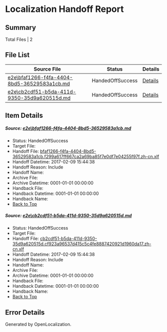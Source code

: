 # <a name='report-top'></a> Localization Handoff Report

## Summary
 Total Files | 2

## File List
 Source File | Status | Details 
 ----------- | ------ | ------- 
 [e2e\bfaf1266-f4fa-4404-8bd5-36529583a1cb.md](https://github.com/OpenLocalizationTestOrg/ol-test0/blob/0242d19dcfaf0443cdd4e11fecac151bea79b419/e2e/bfaf1266-f4fa-4404-8bd5-36529583a1cb.md) | HandedOffSuccess | [Details](#1b875b3b20f0311a18211de4328461b5b28bf9467)
 [e2e\cb2cdf51-b5da-411d-9350-35d9a620515d.md](https://github.com/OpenLocalizationTestOrg/ol-test0/blob/0242d19dcfaf0443cdd4e11fecac151bea79b419/e2e/cb2cdf51-b5da-411d-9350-35d9a620515d.md) | HandedOffSuccess | [Details](#dda2c8b2940111627b7e35ddf73efb67bafa19418)

## Item Details
##### <a name='1b875b3b20f0311a18211de4328461b5b28bf9467'></a> Source: [e2e\bfaf1266-f4fa-4404-8bd5-36529583a1cb.md](https://github.com/OpenLocalizationTestOrg/ol-test0/blob/0242d19dcfaf0443cdd4e11fecac151bea79b419/e2e/bfaf1266-f4fa-4404-8bd5-36529583a1cb.md)
* Status: HandedOffSuccess
* Target File: 
* Handoff File: [bfaf1266-f4fa-4404-8bd5-36529583a1cb.f299a617ff667ca2a69ba85f7e0df7e04255f97f.zh-cn.xlf](https://github.com/OpenLocalizationTestOrg/ol-test0-handoff/blob/7ae4d4407536d99dd3a035cd40dabe4ef52bfb64/ol-handoff/OpenLocalizationTestOrg/ol-test0-zhcn/shujia/ht/bfaf1266-f4fa-4404-8bd5-36529583a1cb.f299a617ff667ca2a69ba85f7e0df7e04255f97f.zh-cn.xlf)
* Handoff Datetime: 2017-02-09 15:44:38
* Handoff Reason: Include
* Handoff Name: 
* Archive File: 
* Archive Datetime: 0001-01-01 00:00:00
* Handback File: 
* Handback Datetime: 0001-01-01 00:00:00
* Handback Name: 
* [Back to Top](#report-top)

##### <a name='dda2c8b2940111627b7e35ddf73efb67bafa19418'></a> Source: [e2e\cb2cdf51-b5da-411d-9350-35d9a620515d.md](https://github.com/OpenLocalizationTestOrg/ol-test0/blob/0242d19dcfaf0443cdd4e11fecac151bea79b419/e2e/cb2cdf51-b5da-411d-9350-35d9a620515d.md)
* Status: HandedOffSuccess
* Target File: 
* Handoff File: [cb2cdf51-b5da-411d-9350-35d9a620515d.cf923a96537d415c5c4fe8887420921d1960da17.zh-cn.xlf](https://github.com/OpenLocalizationTestOrg/ol-test0-handoff/blob/7ae4d4407536d99dd3a035cd40dabe4ef52bfb64/ol-handoff/OpenLocalizationTestOrg/ol-test0-zhcn/shujia/ht/cb2cdf51-b5da-411d-9350-35d9a620515d.cf923a96537d415c5c4fe8887420921d1960da17.zh-cn.xlf)
* Handoff Datetime: 2017-02-09 15:44:38
* Handoff Reason: Include
* Handoff Name: 
* Archive File: 
* Archive Datetime: 0001-01-01 00:00:00
* Handback File: 
* Handback Datetime: 0001-01-01 00:00:00
* Handback Name: 
* [Back to Top](#report-top)


## Error Details

Generated by OpenLocalization.
